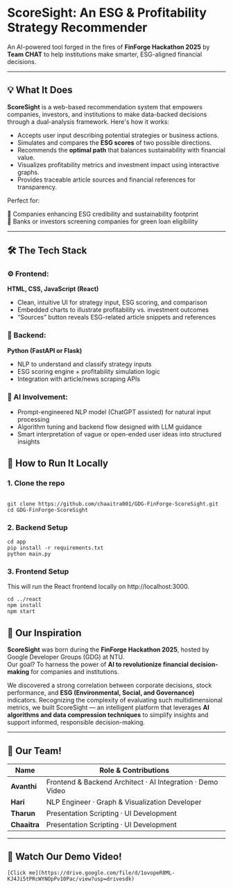 # ScoreSight: An ESG & Profitability Strategy Recommender

An AI-powered tool forged in the fires of **FinForge Hackathon 2025** by **Team CHAT** to help institutions make smarter, ESG-aligned financial decisions.

---

## 💡 What It Does

**ScoreSight** is a web-based recommendation system that empowers companies, investors, and institutions to make data-backed decisions through a dual-analysis framework. Here's how it works:

- Accepts user input describing potential strategies or business actions.
- Simulates and compares the **ESG scores** of two possible directions.
- Recommends the **optimal path** that balances sustainability with financial value.
- Visualizes profitability metrics and investment impact using interactive graphs.
- Provides traceable article sources and financial references for transparency.

Perfect for:

🏢 Companies enhancing ESG credibility and sustainability footprint  
🏦 Banks or investors screening companies for green loan eligibility  

---

## 🛠 The Tech Stack

### ⚙️ Frontend:  
**HTML, CSS, JavaScript (React)**  
- Clean, intuitive UI for strategy input, ESG scoring, and comparison  
- Embedded charts to illustrate profitability vs. investment outcomes  
- “Sources” button reveals ESG-related article snippets and references  

### 🧠 Backend:  
**Python (FastAPI or Flask)**  
- NLP to understand and classify strategy inputs  
- ESG scoring engine + profitability simulation logic  
- Integration with article/news scraping APIs  

### 🤖 AI Involvement:  
- Prompt-engineered NLP model (ChatGPT assisted) for natural input processing  
- Algorithm tuning and backend flow designed with LLM guidance  
- Smart interpretation of vague or open-ended user ideas into structured insights  


## 🚀 How to Run It Locally
### 1. Clone the repo

```

git clone https://github.com/chaaitra001/GDG-FinForge-ScoreSight.git
cd GDG-FinForge-ScoreSight

```

### 2. Backend Setup

```
cd app
pip install -r requirements.txt
python main.py

```

### 3. Frontend Setup
This will run the React frontend locally on http://localhost:3000.

```
cd ../react
npm install
npm start

```

## 🌱 Our Inspiration

**ScoreSight** was born during the **FinForge Hackathon 2025**, hosted by Google Developer Groups (GDG) at NTU.  
Our goal? To harness the power of **AI to revolutionize financial decision-making** for companies and institutions.

We discovered a strong correlation between corporate decisions, stock performance, and **ESG (Environmental, Social, and Governance)** indicators. Recognizing the complexity of evaluating such multidimensional metrics, we built ScoreSight — an intelligent platform that leverages **AI algorithms and data compression techniques** to simplify insights and support informed, responsible decision-making.

---

## 👥 Our Team!

| Name       | Role & Contributions                                     |
|------------|----------------------------------------------------------|
| **Avanthi**  | Frontend & Backend Architect · AI Integration · Demo Video |
| **Hari**     | NLP Engineer · Graph & Visualization Developer         |
| **Tharun**   | Presentation Scripting · UI Development                |
| **Chaaitra** | Presentation Scripting · UI Development                |


---

## 🔗 Watch Our Demo Video!
```
[Click me](https://drive.google.com/file/d/1ovopeR8ML-KJ4Ji5tPRcWYNOpPv10Pac/view?usp=drivesdk)

```

